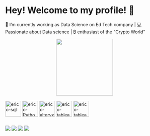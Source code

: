 # Hey! Welcome to my profile! 👋

🚀 I’m currently working as Data Science on Ed Tech company | 💻 Passionate about Data science | ₿ enthusiast of the "Crypto World"
<div align="center">
  <img height="180em" src="https://github-readme-stats.vercel.app/api?username=ericobon&theme=holi&include_all_commits=true&count_private=true&show_icons=true"/>
  </div>

<div style="display: inline_block"><br>
<img align="center" alt="erico-sql" height="50" width="50" src="https://cdn.jsdelivr.net/gh/devicons/devicon@latest/icons/azuresqldatabase/azuresqldatabase-original.svg">
<img align="center" alt="erico-Python" height="50" width="50" src="https://cdn.jsdelivr.net/gh/devicons/devicon@latest/icons/python/python-original.svg">
<img align="center" alt="erico-alteryx" height="50" width="50" src="https://cdn.jsdelivr.net/gh/devicons/devicon@latest/icons/r/r-original.svg">	
<img align="center" alt="erico-tableau" height="50" width="50" src="https://github.com/microsoft/PowerBI-Icons/blob/main/SVG/Power-BI.svg">	
<img align="center" alt="erico-tableau" height="50" width="50" src="https://i.ibb.co/SfjsMyG/tableau.png"> 
</div>
  
  ##
    
 
<div>
   <a href = "mailto:erico.bonilha@gmail.com"><img src="https://img.shields.io/badge/-Gmail-%23333?style=for-the-badge&logo=gmail&logoColor=white" target="_blank"></a>
  <a href="https://www.linkedin.com/in/erico-bonilha/" target="_blank"><img src="https://img.shields.io/badge/-LinkedIn-%230077B5?style=for-the-badge&logo=linkedin&logoColor=white" target="_blank"></a> 
   <a href="https://discord.com/channels/@ericobon#1011" target="_blank"><img src="https://img.shields.io/badge/Discord-7289DA?style=for-the-badge&logo=discord&logoColor=white" target="_blank"></a> 
  <a href="https://instagram.com/erico.boni" target="_blank"><img src="https://img.shields.io/badge/-Instagram-%23E4405F?style=for-the-badge&logo=instagram&logoColor=white" target="_blank"></a>
 </div>
  
									
